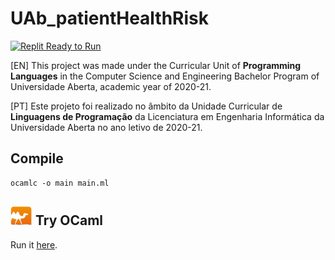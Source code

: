 # UAb_patientHealthRisk

<a href="https://try.ocamlpro.com/#code/(*'!*'File:'main.ml'!*!*'UC:'Linguagens'de'Programa%c3%a7%c3%a3o!*!*'by'Diogo'Ant%c3%a3o!*'03/04/2021!*)!!open'Printf!!(*'defini%c3%a7%c3%a3o'de'uma'enum'para'o'tipo'de'dados'$(risco$('*)!type'risco'='Alto'$5'Medio'$5'Baixo'$5'Desconhecido'$5'Inconclusivo!!(*'defini%c3%a7%c3%a3o'de'um'record'para'o'tipo'de'dados'$(senior$('*)!type'senior'='$4!nutente':'int;!ndoencas':'int;!nmedicamentos':'int;!acidente':'bool;!doenca':'bool;!sozinho':'bool;!autonomia':'bool;!desportoj':'bool;!autofisica':'bool;!fisica':'bool;!profissaorisco':'risco!$6!!(*'defini%c3%a7%c3%a3o'do'n%c3%bamero'de'factos'para'cada'senior'*)!let'n_factos'='11!!(*'defini%c3%a7%c3%a3o'do'ficheiro'de'input'*)!(*'let'file'='$(data/factos.txt$('*)!!(*'data'*)!let'input'='$/'$(123456700;3;4;n;s;n;n;n;n;n;medio$(;!$(123456701;2;3;n;n;n;n;n;n;n;medio$(;!$(123456702;2;3;n;n;n;n;n;n;n;baixo$(;!$(123456709;0;1;n;n;n;n;n;n;s;baixo$(;!$(123456800;4;9;s;n;s;s;s;s;s;medio$(;!$(123456801;4;4;s;s;n;s;s;s;s;baixo$(;!$(123456802;2;5;s;s;n;s;s;s;s;baixo$(;!$(123456803;2;5;s;esta;linha;esta;errada$('$1;;!!(*'fun%c3%a7%c3%a3o'para'leitura'de'dados'a'partir'de'um'ficheiro;'%c3%a9'criada'uma'lista'de'strings'*)!let'read_lines'filename'=!if'Sys.file_exists'filename'then!begin!let'in_ch'='open_in'filename'in!let'try_read'()'=!try'Some'(input_line'in_ch)'with'End_of_file'-$.'None'in!let'rec'loop'lines_list'='match'try_read'()'with!$5'Some'str'-$.'loop'(str'::'lines_list)!$5'None'-$.'close_in'in_ch;'List.rev'lines_list'in!loop'$/$1!end!else'$/$1;;!!!(*'fun%c3%a7%c3%a3o'que'converte'uma'string'num'bool'*)!let'my_bool_of_string'str'='match'str'with!$5'$(s$('-$.'true!$5'$(S$('-$.'true!$5'$(n$('-$.'false!$5'$(N$('-$.'false!$5'_'''-$.'false;;!!!(*'fun%c3%a7%c3%a3o'que'converte'uma'string'num'tipo'de'risco'*)!let'risco_of_string'str'='match'str'with!$5'$(alto$(''-$.'Alto!$5'$(medio$('-$.'Medio!$5'$(baixo$('-$.'Baixo!$5'_'''''''-$.'Desconhecido;;!!!(*'fun%c3%a7%c3%a3o'que'converte'um'tipo'de'risco'numa'string'*)!let'string_of_risco'r'='match'r'with!$5'Alto''-$.'$(Alto$(!$5'Medio'-$.'$(Medio$(!$5'Baixo'-$.'$(Baixo$(!$5'_'''''-$.'$(Inconclusivo$(;;!!!(*'fun%c3%a7%c3%a3o'que'cria'uma'lista'de'listas'de'strings'a'partir'de'uma'lista'de'strings'*)!let'create_list_list'str_l'=!(*'A'fun%c3%a7%c3%a3o'split'cria'uma'lista'de'strings'a'partir'de'uma'string'$(cortando$('esta'%c3%baltima'sempre'que'encontra'o'carater'$,;$,'*)!let'split'line'='String.split_on_char'$,;$,'line'in!List.map'split'str_l;;!!!(*'fun%c3%a7%c3%a3o'que'filtra'uma'lista'de'listas'consoante'a'dimensao'de'cada'lista'interior'*)!let'filter_list_by_dim'll'=!let'verifica_n_campos'lista_interior'='if'List.length'lista_interior'='n_factos'then'true'else'false'in!List.filter'verifica_n_campos'll;;!!!(*'fun%c3%a7%c3%a3o'que'cria'uma'lista'de'seniores'a'partir'de'uma'lista'de'listas'de'strings'*)!let'create_senior_list'll'=!(*'A'fun%c3%a7%c3%a3o'senior_of_list'converte'uma'lista'de'strings'num'senior'*)!let'senior_of_list'l'='$4!nutente'='int_of_string'(List.nth'l'0);!ndoencas'='int_of_string'(List.nth'l'1);!nmedicamentos'='int_of_string'(List.nth'l'2);!acidente'='my_bool_of_string'(List.nth'l'3);!doenca'='my_bool_of_string'(List.nth'l'4);!sozinho'='my_bool_of_string'(List.nth'l'5);!autonomia'='my_bool_of_string'(List.nth'l'6);!desportoj'='my_bool_of_string'(List.nth'l'7);!autofisica'='my_bool_of_string'(List.nth'l'8);!fisica'='my_bool_of_string'(List.nth'l'9);!profissaorisco'='risco_of_string'(List.nth'l'10)!$6!in!List.map'senior_of_list'll;;!!!(*'fun%c3%a7%c3%a3o'que'cria'uma'lista'de'riscos'a'partir'de'uma'lista'de'seniores'*)!(*'a'lista'de'riscos'tem'exatamente'a'mesma'dimens%c3%a3o'e'ordem'da'lista'de'seniores'*)!let'create_risco_list'sl'=!(*'A'fun%c3%a7%c3%a3o'decide_risco'decide'qual'o'grau'de'risco'correspondente'a'cada'senior'*)!let'decide_risco's'='match's'with!$5'$4!ndoencas;!nmedicamentos;!doenca'='true;!autonomia'='false;!autofisica'='false;!profissaorisco!$6'when'ndoencas'$.'2'&&'nmedicamentos'$.'3'&&'(profissaorisco'='Alto'$5$5'profissaorisco'='Medio)'-$.'Alto!$5'$4!ndoencas;!nmedicamentos;!desportoj'='false;!fisica'='false;!profissaorisco!$6'when'ndoencas'$-='2'&&'nmedicamentos'$-='3'&&'(profissaorisco'='Medio'$5$5'profissaorisco'='Baixo)'-$.'Medio!$5'$4!nmedicamentos;!acidente'='false;!doenca'='false;!sozinho'='false;!profissaorisco'='Baixo!$6'when'nmedicamentos'$-='2'-$.'Baixo!$5'_'-$.'Inconclusivo!in!List.map'decide_risco'sl;;!!!(*'fun%c3%a7%c3%b5es'para'impress%c3%a3o'de'uma'tabela'na'consola'*)!let'print_aster'()'='printf'$(**********************************$0n$(;;!let'print_header'()'='printf'$(*''''Utente'''''*''''''Risco'''''*$0n$(;;!!!(*'fun%c3%a7%c3%a3o'que'toma'como'argumentos'um'senior'e'um'risco'a'ele'associado'e'imprime'na'consola'o'n%c3%bamero'de'utente'do'senior'e'qual'o'respetivo'grau'de'risco'*)!let'print_risco's'r'='printf'$(*''$+10d'''*''$+12s''*$0n$('s.nutente'(string_of_risco'r);;!!!(*'fun%c3%a7%c3%a3o'que'itera'conjuntamente'a'lista'de'seniores'e'a'lista'de'riscos'associada'e'chama'a'fun%c3%a7%c3%a3o'print_risco'a'cada'itera%c3%a7%c3%a3o'*)!let'print_all'rl'sl'=!let'f's'r'='print_risco'r's'in!List.iter2'f'rl'sl;;!!!!(*'fun%c3%a7%c3%a3o'principal'que'executa'de'facto'o'programa'*)!let'main'=!(*'let'm_string_list'='read_lines'file'in'*)!let'm_string_list'='input'in!let'm_list_list'='create_list_list'm_string_list'in!let'm_filtered_list'='filter_list_by_dim'm_list_list'in!let'm_senior_list'='create_senior_list'm_filtered_list'in!let'm_risco_list'='create_risco_list'm_senior_list'in!begin!print_aster'();!print_header'();!print_aster'();!print_all'm_risco_list'm_senior_list;!print_aster'()!end;;">![Replit Ready to Run](https://img.shields.io/badge/OCaml-Ready_to_Run-informational?logo=ocaml&labelColor=white&color=orange)</a>

[EN] This project was made under the Curricular Unit of **Programming Languages** in the Computer Science and Engineering Bachelor Program of Universidade Aberta, academic year of 2020-21.

[PT] Este projeto foi realizado no âmbito da Unidade Curricular de **Linguagens de Programação** da Licenciatura em Engenharia Informática da Universidade Aberta no ano letivo de 2020-21.

## Compile
	ocamlc -o main main.ml

## <a href="https://ocaml.org/"><img src="img/ocaml_logo.svg" alt="OCaml Logo" width="35"></a> Try OCaml
Run it <a href="https://try.ocamlpro.com/#code/(*'!*'File:'main.ml'!*!*'UC:'Linguagens'de'Programa%c3%a7%c3%a3o!*!*'by'Diogo'Ant%c3%a3o!*'03/04/2021!*)!!open'Printf!!(*'defini%c3%a7%c3%a3o'de'uma'enum'para'o'tipo'de'dados'$(risco$('*)!type'risco'='Alto'$5'Medio'$5'Baixo'$5'Desconhecido'$5'Inconclusivo!!(*'defini%c3%a7%c3%a3o'de'um'record'para'o'tipo'de'dados'$(senior$('*)!type'senior'='$4!nutente':'int;!ndoencas':'int;!nmedicamentos':'int;!acidente':'bool;!doenca':'bool;!sozinho':'bool;!autonomia':'bool;!desportoj':'bool;!autofisica':'bool;!fisica':'bool;!profissaorisco':'risco!$6!!(*'defini%c3%a7%c3%a3o'do'n%c3%bamero'de'factos'para'cada'senior'*)!let'n_factos'='11!!(*'defini%c3%a7%c3%a3o'do'ficheiro'de'input'*)!(*'let'file'='$(data/factos.txt$('*)!!(*'data'*)!let'input'='$/'$(123456700;3;4;n;s;n;n;n;n;n;medio$(;!$(123456701;2;3;n;n;n;n;n;n;n;medio$(;!$(123456702;2;3;n;n;n;n;n;n;n;baixo$(;!$(123456709;0;1;n;n;n;n;n;n;s;baixo$(;!$(123456800;4;9;s;n;s;s;s;s;s;medio$(;!$(123456801;4;4;s;s;n;s;s;s;s;baixo$(;!$(123456802;2;5;s;s;n;s;s;s;s;baixo$(;!$(123456803;2;5;s;esta;linha;esta;errada$('$1;;!!(*'fun%c3%a7%c3%a3o'para'leitura'de'dados'a'partir'de'um'ficheiro;'%c3%a9'criada'uma'lista'de'strings'*)!let'read_lines'filename'=!if'Sys.file_exists'filename'then!begin!let'in_ch'='open_in'filename'in!let'try_read'()'=!try'Some'(input_line'in_ch)'with'End_of_file'-$.'None'in!let'rec'loop'lines_list'='match'try_read'()'with!$5'Some'str'-$.'loop'(str'::'lines_list)!$5'None'-$.'close_in'in_ch;'List.rev'lines_list'in!loop'$/$1!end!else'$/$1;;!!!(*'fun%c3%a7%c3%a3o'que'converte'uma'string'num'bool'*)!let'my_bool_of_string'str'='match'str'with!$5'$(s$('-$.'true!$5'$(S$('-$.'true!$5'$(n$('-$.'false!$5'$(N$('-$.'false!$5'_'''-$.'false;;!!!(*'fun%c3%a7%c3%a3o'que'converte'uma'string'num'tipo'de'risco'*)!let'risco_of_string'str'='match'str'with!$5'$(alto$(''-$.'Alto!$5'$(medio$('-$.'Medio!$5'$(baixo$('-$.'Baixo!$5'_'''''''-$.'Desconhecido;;!!!(*'fun%c3%a7%c3%a3o'que'converte'um'tipo'de'risco'numa'string'*)!let'string_of_risco'r'='match'r'with!$5'Alto''-$.'$(Alto$(!$5'Medio'-$.'$(Medio$(!$5'Baixo'-$.'$(Baixo$(!$5'_'''''-$.'$(Inconclusivo$(;;!!!(*'fun%c3%a7%c3%a3o'que'cria'uma'lista'de'listas'de'strings'a'partir'de'uma'lista'de'strings'*)!let'create_list_list'str_l'=!(*'A'fun%c3%a7%c3%a3o'split'cria'uma'lista'de'strings'a'partir'de'uma'string'$(cortando$('esta'%c3%baltima'sempre'que'encontra'o'carater'$,;$,'*)!let'split'line'='String.split_on_char'$,;$,'line'in!List.map'split'str_l;;!!!(*'fun%c3%a7%c3%a3o'que'filtra'uma'lista'de'listas'consoante'a'dimensao'de'cada'lista'interior'*)!let'filter_list_by_dim'll'=!let'verifica_n_campos'lista_interior'='if'List.length'lista_interior'='n_factos'then'true'else'false'in!List.filter'verifica_n_campos'll;;!!!(*'fun%c3%a7%c3%a3o'que'cria'uma'lista'de'seniores'a'partir'de'uma'lista'de'listas'de'strings'*)!let'create_senior_list'll'=!(*'A'fun%c3%a7%c3%a3o'senior_of_list'converte'uma'lista'de'strings'num'senior'*)!let'senior_of_list'l'='$4!nutente'='int_of_string'(List.nth'l'0);!ndoencas'='int_of_string'(List.nth'l'1);!nmedicamentos'='int_of_string'(List.nth'l'2);!acidente'='my_bool_of_string'(List.nth'l'3);!doenca'='my_bool_of_string'(List.nth'l'4);!sozinho'='my_bool_of_string'(List.nth'l'5);!autonomia'='my_bool_of_string'(List.nth'l'6);!desportoj'='my_bool_of_string'(List.nth'l'7);!autofisica'='my_bool_of_string'(List.nth'l'8);!fisica'='my_bool_of_string'(List.nth'l'9);!profissaorisco'='risco_of_string'(List.nth'l'10)!$6!in!List.map'senior_of_list'll;;!!!(*'fun%c3%a7%c3%a3o'que'cria'uma'lista'de'riscos'a'partir'de'uma'lista'de'seniores'*)!(*'a'lista'de'riscos'tem'exatamente'a'mesma'dimens%c3%a3o'e'ordem'da'lista'de'seniores'*)!let'create_risco_list'sl'=!(*'A'fun%c3%a7%c3%a3o'decide_risco'decide'qual'o'grau'de'risco'correspondente'a'cada'senior'*)!let'decide_risco's'='match's'with!$5'$4!ndoencas;!nmedicamentos;!doenca'='true;!autonomia'='false;!autofisica'='false;!profissaorisco!$6'when'ndoencas'$.'2'&&'nmedicamentos'$.'3'&&'(profissaorisco'='Alto'$5$5'profissaorisco'='Medio)'-$.'Alto!$5'$4!ndoencas;!nmedicamentos;!desportoj'='false;!fisica'='false;!profissaorisco!$6'when'ndoencas'$-='2'&&'nmedicamentos'$-='3'&&'(profissaorisco'='Medio'$5$5'profissaorisco'='Baixo)'-$.'Medio!$5'$4!nmedicamentos;!acidente'='false;!doenca'='false;!sozinho'='false;!profissaorisco'='Baixo!$6'when'nmedicamentos'$-='2'-$.'Baixo!$5'_'-$.'Inconclusivo!in!List.map'decide_risco'sl;;!!!(*'fun%c3%a7%c3%b5es'para'impress%c3%a3o'de'uma'tabela'na'consola'*)!let'print_aster'()'='printf'$(**********************************$0n$(;;!let'print_header'()'='printf'$(*''''Utente'''''*''''''Risco'''''*$0n$(;;!!!(*'fun%c3%a7%c3%a3o'que'toma'como'argumentos'um'senior'e'um'risco'a'ele'associado'e'imprime'na'consola'o'n%c3%bamero'de'utente'do'senior'e'qual'o'respetivo'grau'de'risco'*)!let'print_risco's'r'='printf'$(*''$+10d'''*''$+12s''*$0n$('s.nutente'(string_of_risco'r);;!!!(*'fun%c3%a7%c3%a3o'que'itera'conjuntamente'a'lista'de'seniores'e'a'lista'de'riscos'associada'e'chama'a'fun%c3%a7%c3%a3o'print_risco'a'cada'itera%c3%a7%c3%a3o'*)!let'print_all'rl'sl'=!let'f's'r'='print_risco'r's'in!List.iter2'f'rl'sl;;!!!!(*'fun%c3%a7%c3%a3o'principal'que'executa'de'facto'o'programa'*)!let'main'=!(*'let'm_string_list'='read_lines'file'in'*)!let'm_string_list'='input'in!let'm_list_list'='create_list_list'm_string_list'in!let'm_filtered_list'='filter_list_by_dim'm_list_list'in!let'm_senior_list'='create_senior_list'm_filtered_list'in!let'm_risco_list'='create_risco_list'm_senior_list'in!begin!print_aster'();!print_header'();!print_aster'();!print_all'm_risco_list'm_senior_list;!print_aster'()!end;;">here</a>.

